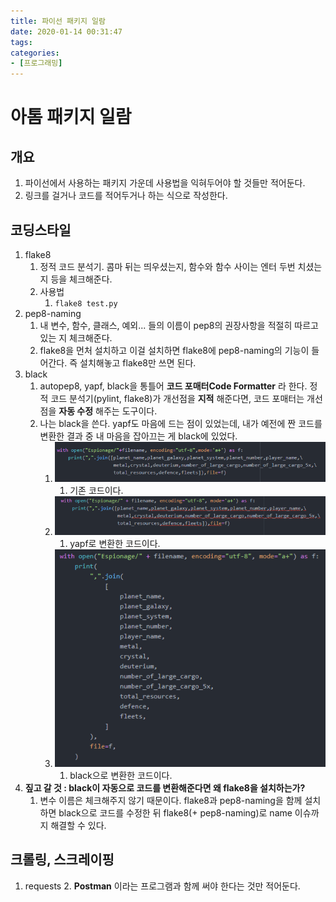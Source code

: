 ```yaml
---
title: 파이선 패키지 일람
date: 2020-01-14 00:31:47
tags:
categories:
- [프로그래밍]
---
```


# 아톰 패키지 일람
## 개요
1. 파이선에서 사용하는 패키지 가운데 사용법을 익혀두어야 할 것들만 적어둔다.
2. 링크를 걸거나 코드를 적어두거나 하는 식으로 작성한다.

## 코딩스타일
1. flake8
   1. 정적 코드 분석기. 콤마 뒤는 띄우셨는지, 함수와 함수 사이는 엔터 두번 치셨는지 등을 체크해준다.
   2. 사용법
      1. `flake8 test.py`
1. pep8-naming
   1. 내 변수, 함수, 클래스, 예외... 들의 이름이 pep8의 권장사항을 적절히 따르고 있는 지 체크해준다.
   2. flake8을 먼처 설치하고 이걸 설치하면 flake8에 pep8-naming의 기능이 들어간다. 즉 설치해놓고 flake8만 쓰면 된다.
1. black
   1. autopep8, yapf, black을 통틀어 **코드 포매터Code Formatter** 라 한다. 정적 코드 분석기(pylint, flake8)가 개선점을 **지적** 해준다면, 코드 포매터는 개선점을 **자동 수정** 해주는 도구이다.
   2. 나는 black을 쓴다. yapf도 마음에 드는 점이 있었는데, 내가 예전에 짠 코드를 변환한 결과 중 내 마음을 잡아끄는 게 black에 있었다.
       1. ![original](/images/2020/01/original_code.png)
          1. 기존 코드이다.
       2. ![yapf](/images/2020/01/yapf_code.png)
          1. yapf로 변환한 코드이다.
       1. ![black](/images/2020/01/black_code.png)
          1. black으로 변환한 코드이다.
1. **짚고 갈 것 : black이 자동으로 코드를 변환해준다면 왜 flake8을 설치하는가?**
   1. 변수 이름은 체크해주지 않기 때문이다. flake8과 pep8-naming을 함께 설치하면 black으로 코드를 수정한 뒤 flake8(+ pep8-naming)로 name 이슈까지 해결할 수 있다.

## 크롤링, 스크레이핑
1. requests
   2. **Postman** 이라는 프로그램과 함께 써야 한다는 것만 적어둔다.
